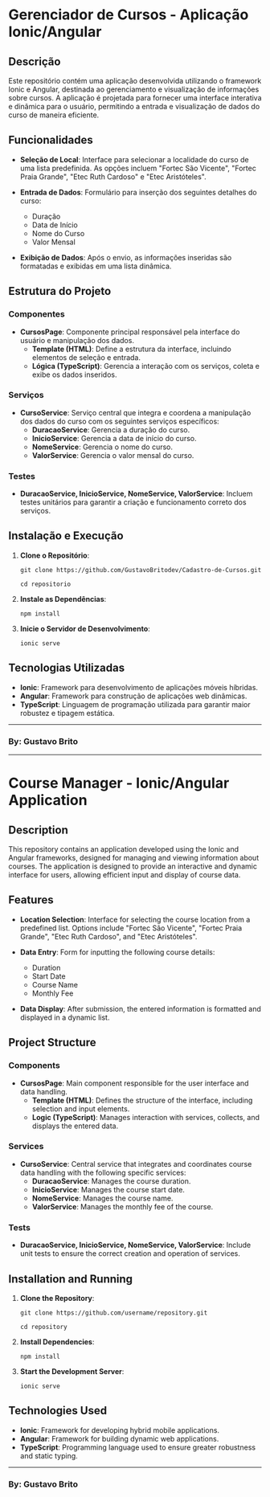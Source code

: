 
# Gerenciador de Cursos - Aplicação Ionic/Angular

## Descrição

Este repositório contém uma aplicação desenvolvida utilizando o framework Ionic e Angular, destinada ao gerenciamento e visualização de informações sobre cursos. A aplicação é projetada para fornecer uma interface interativa e dinâmica para o usuário, permitindo a entrada e visualização de dados do curso de maneira eficiente.

## Funcionalidades

-   **Seleção de Local**: Interface para selecionar a localidade do curso de uma lista predefinida. As opções incluem "Fortec São Vicente", "Fortec Praia Grande", "Etec Ruth Cardoso" e "Etec Aristóteles".
    
-   **Entrada de Dados**: Formulário para inserção dos seguintes detalhes do curso:
    
    -   Duração
    -   Data de Início
    -   Nome do Curso
    -   Valor Mensal
-   **Exibição de Dados**: Após o envio, as informações inseridas são formatadas e exibidas em uma lista dinâmica.
    

## Estrutura do Projeto

### Componentes

-   **CursosPage**: Componente principal responsável pela interface do usuário e manipulação dos dados.
    -   **Template (HTML)**: Define a estrutura da interface, incluindo elementos de seleção e entrada.
    -   **Lógica (TypeScript)**: Gerencia a interação com os serviços, coleta e exibe os dados inseridos.

### Serviços

-   **CursoService**: Serviço central que integra e coordena a manipulação dos dados do curso com os seguintes serviços específicos:
    -   **DuracaoService**: Gerencia a duração do curso.
    -   **InicioService**: Gerencia a data de início do curso.
    -   **NomeService**: Gerencia o nome do curso.
    -   **ValorService**: Gerencia o valor mensal do curso.

### Testes

-   **DuracaoService, InicioService, NomeService, ValorService**: Incluem testes unitários para garantir a criação e funcionamento correto dos serviços.

## Instalação e Execução

1.  **Clone o Repositório**:

    `git clone https://github.com/GustavoBritodev/Cadastro-de-Cursos.git`
    
    `cd repositorio` 
    
2.  **Instale as Dependências**:
 
    `npm install` 
    
3.  **Inicie o Servidor de Desenvolvimento**:

    `ionic serve` 
    

## Tecnologias Utilizadas

-   **Ionic**: Framework para desenvolvimento de aplicações móveis híbridas.
-   **Angular**: Framework para construção de aplicações web dinâmicas.
-   **TypeScript**: Linguagem de programação utilizada para garantir maior robustez e tipagem estática.

--------------------
### By: Gustavo Brito

--------------------


# Course Manager - Ionic/Angular Application

## Description

This repository contains an application developed using the Ionic and Angular frameworks, designed for managing and viewing information about courses. The application is designed to provide an interactive and dynamic interface for users, allowing efficient input and display of course data.

## Features

-   **Location Selection**: Interface for selecting the course location from a predefined list. Options include "Fortec São Vicente", "Fortec Praia Grande", "Etec Ruth Cardoso", and "Etec Aristóteles".
    
-   **Data Entry**: Form for inputting the following course details:
    
    -   Duration
    -   Start Date
    -   Course Name
    -   Monthly Fee
-   **Data Display**: After submission, the entered information is formatted and displayed in a dynamic list.
    

## Project Structure

### Components

-   **CursosPage**: Main component responsible for the user interface and data handling.
    -   **Template (HTML)**: Defines the structure of the interface, including selection and input elements.
    -   **Logic (TypeScript)**: Manages interaction with services, collects, and displays the entered data.

### Services

-   **CursoService**: Central service that integrates and coordinates course data handling with the following specific services:
    -   **DuracaoService**: Manages the course duration.
    -   **InicioService**: Manages the course start date.
    -   **NomeService**: Manages the course name.
    -   **ValorService**: Manages the monthly fee of the course.

### Tests

-   **DuracaoService, InicioService, NomeService, ValorService**: Include unit tests to ensure the correct creation and operation of services.

## Installation and Running

1.  **Clone the Repository**:
    
    `git clone https://github.com/username/repository.git`
    
    `cd repository`
    
2.  **Install Dependencies**:
    
    `npm install`
    
3.  **Start the Development Server**:
    
    `ionic serve`
    

## Technologies Used

-   **Ionic**: Framework for developing hybrid mobile applications.
-   **Angular**: Framework for building dynamic web applications.
-   **TypeScript**: Programming language used to ensure greater robustness and static typing.

----------

### By: Gustavo Brito
